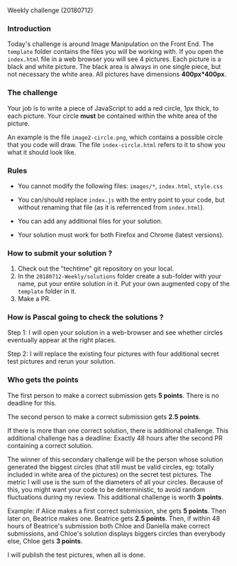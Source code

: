 Weekly challenge (20180712)

### Introduction

Today's challenge is around Image Manipulation on the Front End. The `template` folder contains the files you will be working with. If you open the `index.html` file in a web browser you will see 4 pictures. Each picture is a black and white picture. The black area is always in one single piece, but not necessary the white area. All pictures have dimensions **400px*400px**.

### The challenge

Your job is to write a piece of JavaScript to add a red circle, 1px thick, to each picture. Your circle **must** be contained within the white area of the picture.

An example is the file `image2-circle.png`, which contains a possible circle that you code will draw. The file `index-circle.html` refers to it to show you what it should look like. 

### Rules

- You cannot modify the following files: `images/*`, `index.html`, `style.css`

- You can/should replace `index.js` with the entry point to your code, but without renaming that file (as it is referrenced from `index.html`). 

- You can add any additional files for your solution.

- Your solution must work for both Firefox and Chrome (latest versions). 

### How to submit your solution ?

1. Check out the "techtime" git repository on your local. 
1. In the `20180712-Weekly/solutions` folder create a sub-folder with your name, put your entire solution in it. Put your own augmented copy of the `template` folder in it.
1. Make a PR.

### How is Pascal going to check the solutions ?

Step 1: I will open your solution in a web-browser and see whether circles eventually appear at the right places. 

Step 2: I will replace the existing four pictures with four additional secret test pictures and rerun your solution.

### Who gets the points

The first person to make a correct submission gets **5 points**. There is no deadline for this.

The second person to make a correct submission gets **2.5 points**.

If there is more than one correct solution, there is additional challenge. This additional challenge has a deadline: Exactly 48 hours after the second PR containing a correct solution.  

The winner of this secondary challenge will be the person whose solution generated the biggest circles (that still must be valid circles, eg: totally included in white area of the pictures) on the secret test pictures. The metric I will use is the sum of the diameters of all your circles. Because of this, you might want your code to be deterministic, to avoid random fluctuations during my review. This additional challenge is worth **3 points**. 

Example: if Alice makes a first correct submission, she gets **5 points**. Then later on, Beatrice makes one. Beatrice gets **2.5 points**. Then, if within 48 hours of Beatrice's submission both Chloe and Daniella make correct submissions, and Chloe's solution displays biggers circles than everybody else, Chloe gets **3 points**.

I will publish the test pictures, when all is done. 

 